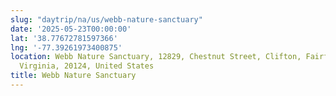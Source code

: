 ```yaml
---
slug: "daytrip/na/us/webb-nature-sanctuary"
date: '2025-05-23T00:00:00'
lat: '38.77672781597366'
lng: '-77.39261973400875'
location: Webb Nature Sanctuary, 12829, Chestnut Street, Clifton, Fairfax County,
  Virginia, 20124, United States
title: Webb Nature Sanctuary
---
```



